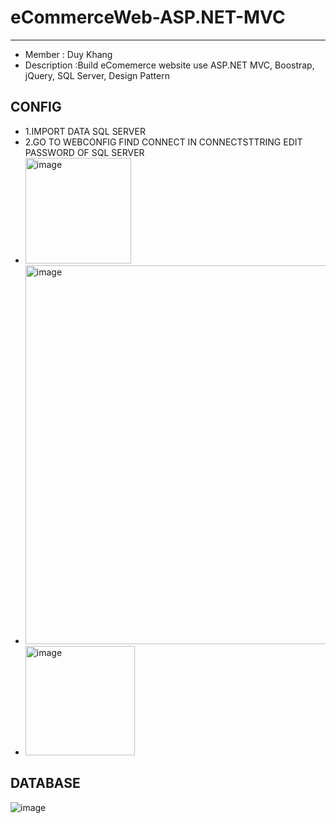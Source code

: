 # eCommerceWeb-ASP.NET-MVC
---
* Member : Duy Khang 
* Description :Build eComemerce website use ASP.NET MVC, Boostrap, jQuery, SQL Server, Design Pattern
## CONFIG 
*  1.IMPORT DATA SQL SERVER
*  2.GO TO WEBCONFIG FIND CONNECT IN CONNECTSTTRING EDIT PASSWORD OF SQL SERVER
*  <img width="169" alt="image" src="https://user-images.githubusercontent.com/87811387/174740378-779678e4-f292-4c76-92b5-55f9b346e575.png">
* <img width="606" alt="image" src="https://user-images.githubusercontent.com/87811387/174740479-1807244e-59f7-4fc7-ac65-9c76251c0d33.png">
* <img width="175" alt="image" src="https://user-images.githubusercontent.com/87811387/174740553-7a1f2e2a-a625-4e9d-9396-3a5f891d8ed7.png">
 
## DATABASE 
![image](https://user-images.githubusercontent.com/76279360/218333998-ab7abf70-e3d8-47ba-895a-b9c7d8c7ed06.png)



